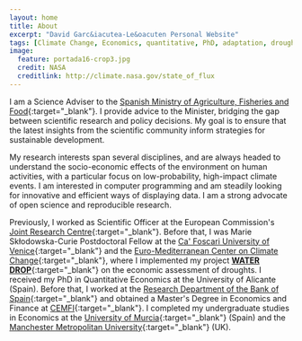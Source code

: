 ```yaml
---
layout: home
title: About
excerpt: "David Garc&iacutea-Le&oacuten Personal Website"
tags: [Climate Change, Economics, quantitative, PhD, adaptation, droughts, remote sensing]
image:
  feature: portada16-crop3.jpg
  credit: NASA
  creditlink: http://climate.nasa.gov/state_of_flux
---
```

I am a Science Adviser to the [Spanish Ministry of Agriculture, Fisheries and Food](https://www.mapa.gob.es/en/){:target="_blank"}. I provide advice to the Minister, bridging the gap between scientific research and policy decisions. My goal is to ensure that the latest insights from the scientific community inform strategies for sustainable development.

My research interests span several disciplines, and are always headed to understand the socio-economic effects of the environment on human activities, with a particular focus on low-probability, high-impact climate events. I am interested in computer programming and am steadily looking for innovative and efficient ways of displaying data. I am a strong advocate of open science and reproducible research.

Previously, I worked as Scientific Officer at the European Commission's [Joint Research Centre](https://joint-research-centre.ec.europa.eu/index_en){:target="_blank"}. Before that, I was Marie Sk&#322;odowska-Curie Postdoctoral Fellow at the [Ca' Foscari University of Venice](https://www.unive.it/){:target="_blank"} and the [Euro-Mediterranean Center on Climate Change](https://www.cmcc.it/){:target="_blank"}, where I implemented my project [**WATER DROP**](https://cordis.europa.eu/article/id/407029-pinning-down-the-cost-of-drought-in-mediterranean-countries){:target="_blank"} on the economic assessment of droughts. I received my PhD in Quantitative Economics at the University of Alicante (Spain). Before that, I worked at the [Research Department of the Bank of Spain](http://www.bde.es/investigador/en/){:target="_blank"} and obtained a Master's Degree in Economics and Finance at [CEMFI](http://www.cemfi.es/){:target="_blank"}. I completed my undergraduate studies in Economics at the [University of Murcia](https://www.um.es/){:target="_blank"} (Spain) and the [Manchester Metropolitan University](https://www2.mmu.ac.uk/){:target="_blank"} (UK).
